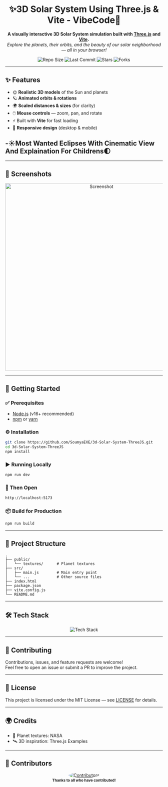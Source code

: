 <p align="center">
  <h1 align="center">✨3D Solar System Using Three.js & Vite - VibeCode🌌</h1>
  <p align="center">
    <b>A visually interactive 3D Solar System simulation built with <a href="https://threejs.org/">Three.js</a> and <a href="https://vitejs.dev/">Vite</a>.</b><br>
    <i>Explore the planets, their orbits, and the beauty of our solar neighborhood — all in your browser!</i>
  </p>
  <p align="center">
    <img src="https://img.shields.io/github/repo-size/SoumyaEXE/3d-Solar-System-ThreeJS?color=purple&style=for-the-badge" alt="Repo Size"/>
    <img src="https://img.shields.io/github/last-commit/SoumyaEXE/3d-Solar-System-ThreeJS?color=green&style=for-the-badge" alt="Last Commit"/>
    <img src="https://img.shields.io/github/stars/SoumyaEXE/3d-Solar-System-ThreeJS?style=for-the-badge&color=yellow" alt="Stars"/>
    <img src="https://img.shields.io/github/forks/SoumyaEXE/3d-Solar-System-ThreeJS?style=for-the-badge&color=orange" alt="Forks"/>
  </p>
</p>

---

## ✨ Features

- 🌞 **Realistic 3D models** of the Sun and planets  
- 🪐 **Animated orbits & rotations**  
- 🌍 **Scaled distances & sizes** (for clarity)  
- 🖱️ **Mouse controls** — zoom, pan, and rotate  
- ⚡ Built with **Vite** for fast loading  
- 📱 **Responsive design** (desktop & mobile)  
## -☀️Most Wanted Eclipses With Cinematic View And Explaination For Childrens🌓


---

## 📸 Screenshots

<p align="center">
  <a href="https://postimg.cc/PLcg3QKh">
    <img src="https://i.postimg.cc/fLTMbH93/localhost-5173-High-Res.png" alt="Screenshot" width="600"/>
  </a>
</p>

---

## 🚀 Getting Started

### ✅ Prerequisites

- [Node.js](https://nodejs.org/) (v16+ recommended)  
- [npm](https://www.npmjs.com/) or [yarn](https://yarnpkg.com/)  

### ⚙️ Installation

```bash
git clone https://github.com/SoumyaEXE/3d-Solar-System-ThreeJS.git
cd 3d-Solar-System-ThreeJS
npm install
```

### ▶️ Running Locally

```bash
npm run dev
```
### 🔗 Then Open 

```bash
http://localhost:5173
```

### 📦 Build for Production

```bash
npm run build
```

---

## 📂 Project Structure

```
.
├── public/
│   └── textures/      # Planet textures
├── src/
│   ├── main.js        # Main entry point
│   └── ...            # Other source files
├── index.html
├── package.json
├── vite.config.js
└── README.md
```

---

## 🛠️ Tech Stack

<p align="center">
  <img src="https://skillicons.dev/icons?i=threejs,vite,js,html,css" alt="Tech Stack" />
</p>

---

## 🤝 Contributing

Contributions, issues, and feature requests are welcome!  
Feel free to open an issue or submit a PR to improve the project.

---

## 📜 License

This project is licensed under the MIT License — see [LICENSE](LICENSE) for details.

---

## 🌍 Credits

- 🌌 Planet textures: NASA  
- 🛰️ 3D inspiration: Three.js Examples  

---

## 👥 Contributors

<p align="center">
  <a href="https://github.com/SoumyaEXE/3d-Solar-System-ThreeJS/graphs/contributors">
    <img src="https://contrib.rocks/image?repo=SoumyaEXE/3d-Solar-System-ThreeJS" alt="Contributors" style="border-radius: 50%;"/>
  </a>
  <br/>
  <b><sub>Thanks to all who have contributed!</sub></b>
</p>



